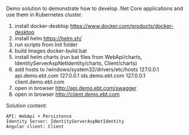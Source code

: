 Demo solution to demonstrate how to develop .Net Core applications and use them in Kubernetes cluster.


1. install docker-desktop https://www.docker.com/products/docker-desktop
2. install helm https://helm.sh/
3. run scripts from Init folder
4. build images docker-build.bat
5. install helm charts (run bat files from WebApi/charts, IdentityServerAspNetIdentity/charts, Client/charts)
6. add hosts to /windows/system32/drivers/etc/hosts
	127.0.0.1 api.demo.ebt.com
	127.0.0.1 ids.demo.ebt.com
	127.0.0.1 client.demo.ebt.com
7. open in browser http://api.demo.ebt.com/swagger
8. open in browser http://client.demo.ebt.com

Solution content:

	API: WebApi + Persistence
	Identity Server: IdentityServerAspNetIdentity
	Angular client: Client
